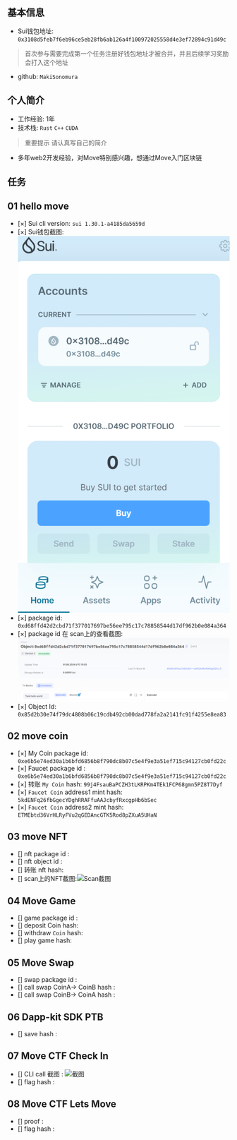 ## 基本信息
- Sui钱包地址: `0x3108d5feb7f6eb96ce5eb28fb6ab126a4f100972025558d4e3ef72894c91d49c`
> 首次参与需要完成第一个任务注册好钱包地址才被合并，并且后续学习奖励会打入这个地址
- github: `MakiSonomura`

## 个人简介
- 工作经验: 1年 
- 技术栈: `Rust` `C++` `CUDA`
> 重要提示 请认真写自己的简介
- 多年web2开发经验，对Move特别感兴趣，想通过Move入门区块链
<!-- - 联系方式: tg: `xxx`  -->

## 任务

##   01 hello move  
- [×] Sui cli version: `sui 1.30.1-a4185da5659d`
- [×] Sui钱包截图: ![Sui钱包截图](./images/wallet.png)
- [×] package id:  `0xd68ffd42d2cbd71f377017697be56ee795c17c78858544d17df962b0e084a364`
- [×] package id 在 scan上的查看截图:![Scan截图](./images/package.png)
- [×] Object Id: `0x85d2b30e74f79dc4808b06c19cdb492cb00dad778fa2a2141fc91f4255e8ea83`

##   02 move coin
- [×] My Coin package id: `0xe6b5e74ed30a1b6bfd6856b8f790dc8b07c5e4f9e3a51ef715c94127cb0fd22c` 
- [×] Faucet package id : `0xe6b5e74ed30a1b6bfd6856b8f790dc8b07c5e4f9e3a51ef715c94127cb0fd22c`
- [×] 转账 `My Coin` hash: `99j4FsauBaPCZH3tLKRPKm4TEk1FCP68gmn5PZ8T7Dyf`
- [×] `Faucet Coin` address1 mint hash: `5kdENFq26fbGgecYDghRRAFfuAAJcbyfRxcgpHb6bSec`
- [×] `Faucet Coin` address2 mint hash: `ETMEbtd36VrHLRyFVu2qGEDAncGTK5Rod8pZXuA5UHaN`

##   03 move NFT
- [] nft package id :
- [] nft object id : 
- [] 转账 nft  hash:
- [] scan上的NFT截图:![Scan截图](./images/你的图片地址)

##   04 Move Game
- [] game package id :
- [] deposit Coin hash:
- [] withdraw `Coin` hash:
- [] play game hash:

##   05 Move Swap
- [] swap package id :
- [] call swap CoinA-> CoinB  hash :
- [] call swap CoinB-> CoinA  hash :

##   06 Dapp-kit SDK PTB
- [] save hash :

##   07 Move CTF Check In
- [] CLI call 截图 : ![截图](./images/你的图片地址)
- [] flag hash :

##   08 Move CTF Lets Move
- [] proof : 
- [] flag hash :
